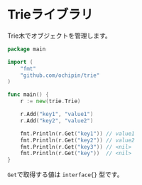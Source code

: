 Trieライブラリ
================================================
Trie木でオブジェクトを管理します。

```go
package main

import (
    "fmt"
    "github.com/ochipin/trie"
)

func main() {
    r := new(trie.Trie)

    r.Add("key1", "value1")
    r.Add("key2", "value2")

    fmt.Println(r.Get("key1")) // value1
    fmt.Println(r.Get("key2")) // value2
    fmt.Println(r.Get("key3")) // <nil>
    fmt.Println(r.Get("key"))  // <nil>
}
```

`Get`で取得する値は `interface{}` 型です。
